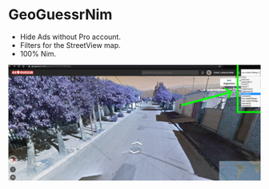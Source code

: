 # GeoGuessrNim

- Hide Ads without Pro account.
- Filters for the StreetView map.
- 100% Nim.

![](screenshot.png)
